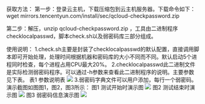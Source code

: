 获取方法：
第一步：登录云主机，下载压缩包到云主机服务器。下载命令如下：
wget mirrors.tencentyun.com/install/sec/qcloud-checkpassword.zip 

第二步：解压，unzip qcloud-checkpassword.zip ，工具由二进制程序checklocalpasswd，脚本check.sh以及弱密码库三部分组成。

使用说明：
1.check.sh主要是封装了checklocalpasswd的默认配置，直接调用脚本即可开始处理，处理时间根据机器和密码库的大小不同而不同。默认启动5个进程同时检查，每个进程占用CPU最大20%。
2.checklocalpasswd此二进制文件是实际检测弱密码程序。可以通过-h参数来查看此二进制程序的说明。主要参数见下表。
表1 参数说明表
![](//mccdn.qcloud.com/img56c635604f16c.png)
3.弱密码字典文件可以用户添加，每行一个弱密码。
演示截图如图图1，图2，图3所示：
图1 测试开始时演示图
![](//mccdn.qcloud.com/img56c635765255b.png)
图2 测试结束时演示图
![](//mccdn.qcloud.com/img56c63594ba228.png)
图3 弱密码信息演示图
![](//mccdn.qcloud.com/img56c635a806bb0.png)
